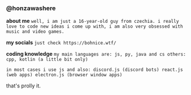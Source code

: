 ### @honzawashere

**about me**
`well, i am just a 16-year-old guy from czechia. i really love to code new ideas i come up with, i am also very obsessed with music and video games.`

**my socials**
`just check https://bohnice.wtf/`

**coding knowledge**
`my main languages are: js, py, java and cs
others: cpp, kotlin (a little bit only)`

`in most cases i use js and also:
discord.js (discord bots)
react.js (web apps)
electron.js (browser window apps)`

that's prolly it.
